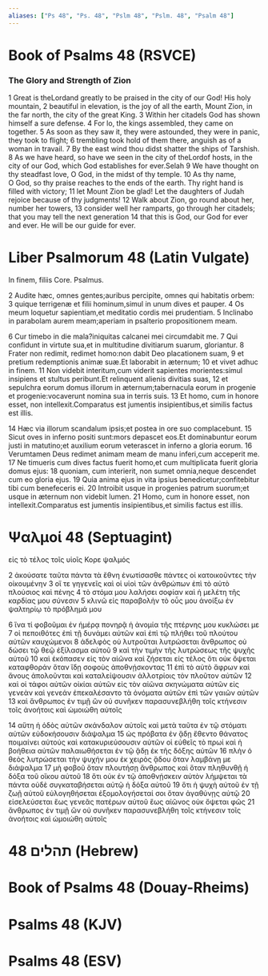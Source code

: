 ```yaml
---
aliases: ["Ps 48", "Ps. 48", "Pslm 48", "Pslm. 48", "Psalm 48"]
---
```



# Book of Psalms 48 (RSVCE)

### The Glory and Strength of Zion
1 Great is theLordand greatly to be praised in the city of our God! His holy mountain,
2 beautiful in elevation, is the joy of all the earth, Mount Zion, in the far north, the city of the great King.
3 Within her citadels God has shown himself a sure defense.
4 For lo, the kings assembled, they came on together.
5 As soon as they saw it, they were astounded, they were in panic, they took to flight;
6 trembling took hold of them there, anguish as of a woman in travail.
7 By the east wind thou didst shatter the ships of Tarshish.
8 As we have heard, so have we seen in the city of theLordof hosts, in the city of our God, which God establishes for ever.Selah
9 We have thought on thy steadfast love, O God, in the midst of thy temple.
10 As thy name, O God, so thy praise reaches to the ends of the earth. Thy right hand is filled with victory;
11 let Mount Zion be glad! Let the daughters of Judah rejoice because of thy judgments!
12 Walk about Zion, go round about her, number her towers,
13 consider well her ramparts, go through her citadels; that you may tell the next generation
14 that this is God, our God for ever and ever. He will be our guide for ever.


# Liber Psalmorum 48 (Latin Vulgate)

 In finem, filiis Core. Psalmus.

2 Audite hæc, omnes gentes;auribus percipite, omnes qui habitatis orbem:
3 quique terrigenæ et filii hominum,simul in unum dives et pauper.
4 Os meum loquetur sapientiam,et meditatio cordis mei prudentiam.
5 Inclinabo in parabolam aurem meam;aperiam in psalterio propositionem meam.

6 Cur timebo in die mala?iniquitas calcanei mei circumdabit me.
7 Qui confidunt in virtute sua,et in multitudine divitiarum suarum, gloriantur.
8 Frater non redimit, redimet homo:non dabit Deo placationem suam,
9 et pretium redemptionis animæ suæ.Et laborabit in æternum;
10 et vivet adhuc in finem.
11 Non videbit interitum,cum viderit sapientes morientes:simul insipiens et stultus peribunt.Et relinquent alienis divitias suas,
12 et sepulchra eorum domus illorum in æternum;tabernacula eorum in progenie et progenie:vocaverunt nomina sua in terris suis.
13 Et homo, cum in honore esset, non intellexit.Comparatus est jumentis insipientibus,et similis factus est illis.

14 Hæc via illorum scandalum ipsis;et postea in ore suo complacebunt.
15 Sicut oves in inferno positi sunt:mors depascet eos.Et dominabuntur eorum justi in matutino;et auxilium eorum veterascet in inferno a gloria eorum.
16 Verumtamen Deus redimet animam meam de manu inferi,cum acceperit me.
17 Ne timueris cum dives factus fuerit homo,et cum multiplicata fuerit gloria domus ejus:
18 quoniam, cum interierit, non sumet omnia,neque descendet cum eo gloria ejus.
19 Quia anima ejus in vita ipsius benedicetur;confitebitur tibi cum benefeceris ei.
20 Introibit usque in progenies patrum suorum;et usque in æternum non videbit lumen.
21 Homo, cum in honore esset, non intellexit.Comparatus est jumentis insipientibus,et similis factus est illis.


# Ψαλμοί 48 (Septuagint)

 εἰς τὸ τέλος τοῖς υἱοῖς Κορε ψαλμός

2 ἀκούσατε ταῦτα πάντα τὰ ἔθνη ἐνωτίσασθε πάντες οἱ κατοικοῦντες τὴν οἰκουμένην
3 οἵ τε γηγενεῖς καὶ οἱ υἱοὶ τῶν ἀνθρώπων ἐπὶ τὸ αὐτὸ πλούσιος καὶ πένης
4 τὸ στόμα μου λαλήσει σοφίαν καὶ ἡ μελέτη τῆς καρδίας μου σύνεσιν
5 κλινῶ εἰς παραβολὴν τὸ οὖς μου ἀνοίξω ἐν ψαλτηρίῳ τὸ πρόβλημά μου

6 ἵνα τί φοβοῦμαι ἐν ἡμέρᾳ πονηρᾷ ἡ ἀνομία τῆς πτέρνης μου κυκλώσει με
7 οἱ πεποιθότες ἐπὶ τῇ δυνάμει αὐτῶν καὶ ἐπὶ τῷ πλήθει τοῦ πλούτου αὐτῶν καυχώμενοι
8 ἀδελφὸς οὐ λυτροῦται λυτρώσεται ἄνθρωπος οὐ δώσει τῷ θεῷ ἐξίλασμα αὐτοῦ
9 καὶ τὴν τιμὴν τῆς λυτρώσεως τῆς ψυχῆς αὐτοῦ
10 καὶ ἐκόπασεν εἰς τὸν αἰῶνα καὶ ζήσεται εἰς τέλος ὅτι οὐκ ὄψεται καταφθοράν ὅταν ἴδῃ σοφοὺς ἀποθνῄσκοντας
11 ἐπὶ τὸ αὐτὸ ἄφρων καὶ ἄνους ἀπολοῦνται καὶ καταλείψουσιν ἀλλοτρίοις τὸν πλοῦτον αὐτῶν
12 καὶ οἱ τάφοι αὐτῶν οἰκίαι αὐτῶν εἰς τὸν αἰῶνα σκηνώματα αὐτῶν εἰς γενεὰν καὶ γενεάν ἐπεκαλέσαντο τὰ ὀνόματα αὐτῶν ἐπὶ τῶν γαιῶν αὐτῶν
13 καὶ ἄνθρωπος ἐν τιμῇ ὢν οὐ συνῆκεν παρασυνεβλήθη τοῖς κτήνεσιν τοῖς ἀνοήτοις καὶ ὡμοιώθη αὐτοῖς

14 αὕτη ἡ ὁδὸς αὐτῶν σκάνδαλον αὐτοῖς καὶ μετὰ ταῦτα ἐν τῷ στόματι αὐτῶν εὐδοκήσουσιν διάψαλμα
15 ὡς πρόβατα ἐν ᾅδῃ ἔθεντο θάνατος ποιμαίνει αὐτούς καὶ κατακυριεύσουσιν αὐτῶν οἱ εὐθεῖς τὸ πρωί καὶ ἡ βοήθεια αὐτῶν παλαιωθήσεται ἐν τῷ ᾅδῃ ἐκ τῆς δόξης αὐτῶν
16 πλὴν ὁ θεὸς λυτρώσεται τὴν ψυχήν μου ἐκ χειρὸς ᾅδου ὅταν λαμβάνῃ με διάψαλμα
17 μὴ φοβοῦ ὅταν πλουτήσῃ ἄνθρωπος καὶ ὅταν πληθυνθῇ ἡ δόξα τοῦ οἴκου αὐτοῦ
18 ὅτι οὐκ ἐν τῷ ἀποθνῄσκειν αὐτὸν λήμψεται τὰ πάντα οὐδὲ συγκαταβήσεται αὐτῷ ἡ δόξα αὐτοῦ
19 ὅτι ἡ ψυχὴ αὐτοῦ ἐν τῇ ζωῇ αὐτοῦ εὐλογηθήσεται ἐξομολογήσεταί σοι ὅταν ἀγαθύνῃς αὐτῷ
20 εἰσελεύσεται ἕως γενεᾶς πατέρων αὐτοῦ ἕως αἰῶνος οὐκ ὄψεται φῶς
21 ἄνθρωπος ἐν τιμῇ ὢν οὐ συνῆκεν παρασυνεβλήθη τοῖς κτήνεσιν τοῖς ἀνοήτοις καὶ ὡμοιώθη αὐτοῖς


# 48 תהלים (Hebrew)


# Book of Psalms 48 (Douay-Rheims)


# Psalms 48 (KJV)


# Psalms 48 (ESV)

